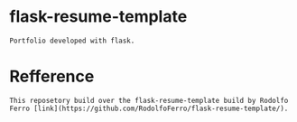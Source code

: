 # flask-resume-template

    Portfolio developed with flask.

# Refference

    This reposetory build over the flask-resume-template build by Rodolfo Ferro [link](https://github.com/RodolfoFerro/flask-resume-template/).
